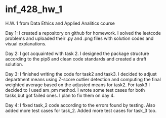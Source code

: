 # inf_428_hw_1
H.W. 1 from Data Ethics and Applied Analitics course

Day 1: I created a repository on github for homework. I solved the leetcode problems and uploaded their .py and .png files with solution codes and visual explanations.

Day 2: I got acquainted with task 2. I designed the package structure according to the pip8 and clean code standards and created a draft solution.

Day 3: I finished writing the code for task2 and task3. I decided to adjust department means using Z-score outlier detection and computing the final 
weighted average based on the adjusted means for task2. For task3 I decided to I used am_pm method. I wrote some test cases for both tasks,but got failed ones. I plan to fix them on day 4.

Day 4: I fixed task_2 code according to the errors found by testing. Also added more test cases for task_2. Added more test cases for task_3 too.